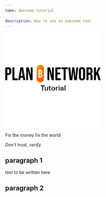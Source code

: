 ```yaml
---
name: Awesome tutorial

description: How to use an awesome tool
---
```


![cover](assets/cover.webp)

Fix the money fix the world

_Don't trust, verify._

## paragraph 1

text to be written here

## paragraph 2

